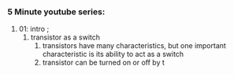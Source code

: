 ### 5 Minute youtube series: 

1. 01: intro ;
	1. transistor as a switch
		1. transistors have many characteristics, but one important characteristic is its ability to act as a switch
		2. transistor can be turned on or off by t